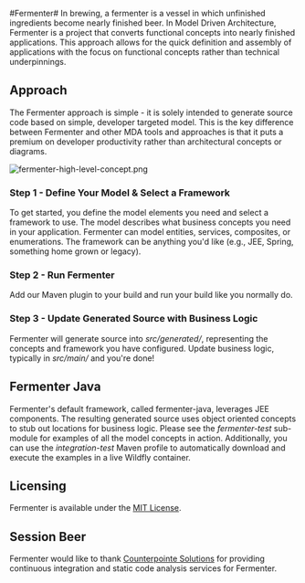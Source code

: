 #Fermenter#
In brewing, a fermenter is a vessel in which unfinished ingredients become nearly finished beer. In Model Driven Architecture, Fermenter is a project that converts functional concepts into nearly finished applications. This approach allows for the quick definition and assembly of applications with the focus on functional concepts rather than technical underpinnings.

## Approach ##
The Fermenter approach is simple - it is solely intended to generate source code based on simple, developer targeted model. This is the key difference between Fermenter and other MDA tools and approaches is that it puts a premium on developer productivity rather than architectural concepts or diagrams.

![fermenter-high-level-concept.png](https://bitbucket.org/repo/rg8odx/images/2347847741-fermenter-high-level-concept.png)

### Step 1 - Define Your Model & Select a Framework ###
To get started, you define the model elements you need and select a framework to use. The model describes what business concepts you need in your application. Fermenter can model entities, services, composites, or enumerations. The framework can be anything you'd like (e.g., JEE, Spring, something home grown or legacy).

### Step 2 - Run Fermenter ###
Add our Maven plugin to your build and run your build like you normally do.

### Step 3 - Update Generated Source with Business Logic ###
Fermenter will generate source into *src/generated/<appropriate sub-folder>*, representing the concepts and framework you have configured.  Update business logic, typically in *src/main/<appropriate sub-folder>* and you're done!

## Fermenter Java ##
Fermenter's default framework, called fermenter-java, leverages JEE components.  The resulting generated source uses object oriented concepts to stub out locations for business logic.  Please see the *fermenter-test* sub-module for examples of all the model concepts in action.  Additionally, you can use the *integration-test* Maven profile to automatically download and execute the examples in a live Wildfly container.

## Licensing
Fermenter is available under the [MIT License](http://opensource.org/licenses/mit-license.php).

## Session Beer
Fermenter would like to thank [Counterpointe Solutions](http://cpointe-inc.com/) for providing continuous integration and static code analysis services for Fermenter.
